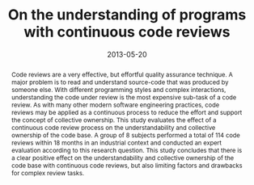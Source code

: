 ---
abstract: Code reviews are a very effective, but effortful quality assurance technique.
  A major problem is to read and understand source-code that was produced by someone
  else. With different programming styles and complex interactions, understanding
  the code under review is the most expensive sub-task of a code review. As with many
  other modern software engineering practices, code reviews may be applied as a continuous
  process to reduce the effort and support the concept of collective ownership. This
  study evaluates the effect of a continuous code review process on the understandability
  and collective ownership of the code base. A group of 8 subjects performed a total
  of 114 code reviews within 18 months in an industrial context and conducted an expert
  evaluation according to this research question. This study concludes that there
  is a clear positive effect on the understandability and collective ownership of
  the code base with continuous code reviews, but also limiting factors and drawbacks
  for complex review tasks.
authors:
- Mario Bernhart
- Thomas Grechenig
date: '2013-05-20'
featured: false
links:
- name: Publik
  url: https://publik.tuwien.ac.at/showentry.php?ID=226100&lang=1
publication_types:
- '0'
publishDate: '2013-05-20'
title: On the understanding of programs with continuous code reviews
url_pdf: ''
---